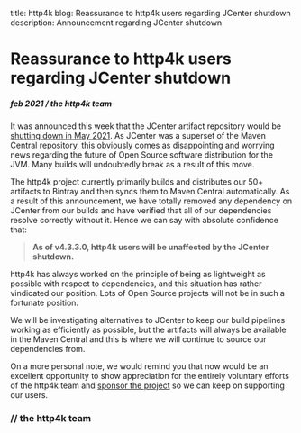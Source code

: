 title: http4k blog: Reassurance to http4k users regarding JCenter shutdown
description: Announcement regarding JCenter shutdown

# Reassurance to http4k users regarding JCenter shutdown

##### feb 2021 / the http4k team

It was announced this week that the JCenter artifact repository would be [shutting down in May 2021](https://jfrog.com/blog/into-the-sunset-bintray-jcenter-gocenter-and-chartcenter/). As JCenter was a superset of the Maven Central repository, this obviously comes as disappointing and worrying news regarding the future of Open Source software distribution for the JVM. Many builds will undoubtedly break as a result of this move.

The http4k project currently primarily builds and distributes our 50+ artifacts to Bintray and then syncs them to Maven Central automatically. As a result of this announcement, we have totally removed any dependency on JCenter from our builds and have verified that all of our dependencies resolve correctly without it. Hence we can say with absolute confidence that:

> **As of v4.3.3.0, http4k users will be unaffected by the JCenter shutdown.**

http4k has always worked on the principle of being as lightweight as possible with respect to dependencies, and this situation has rather vindicated our position. Lots of Open Source projects will not be in such a fortunate position.

We will be investigating alternatives to JCenter to keep our build pipelines working as efficiently as possible, but the artifacts will always be available in the Maven Central and this is where we will continue to source our dependencies from.

On a more personal note, we would remind you that now would be an excellent opportunity to show appreciation for the entirely voluntary efforts of the http4k team and [sponsor the project](https://github.com/sponsors/http4k) so we can keep on supporting our users.

### // the http4k team

[http4k]: https://http4k.org

